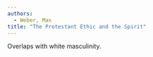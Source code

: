 ```yaml
---
authors:
  - Weber, Max
title: "The Protestant Ethic and the Spirit"
---
```


Overlaps with white masculinity.
